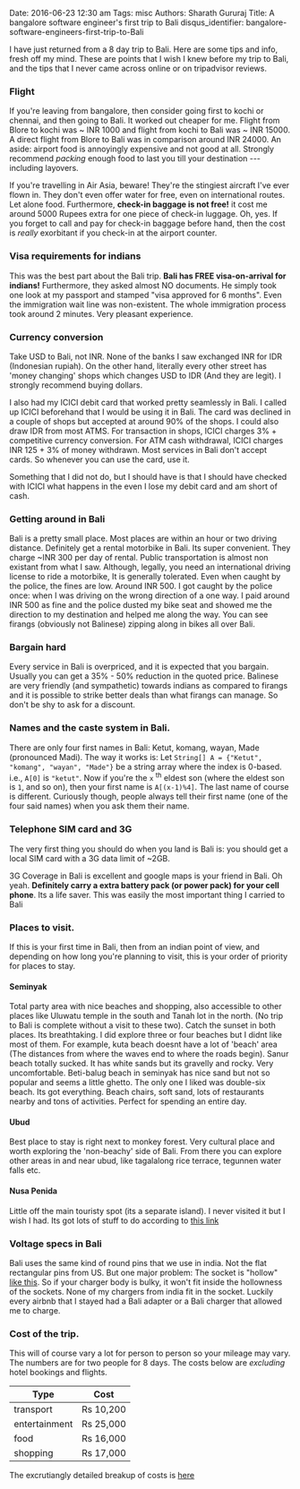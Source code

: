Date: 2016-06-23 12:30 am
Tags: misc
Authors: Sharath Gururaj
Title: A bangalore software engineer's first trip to Bali
disqus_identifier: bangalore-software-engineers-first-trip-to-Bali

I have just returned from a 8 day trip to Bali. Here are some tips and info, fresh off my mind. These are points that I wish I knew before my trip to Bali, and the tips that I never came across online or on tripadvisor reviews.

### Flight
If you're leaving from bangalore, then consider going first to kochi or chennai, and then going to Bali. It worked out cheaper for me. Flight from Blore to kochi was ~ INR 1000 and flight from kochi to Bali was ~ INR 15000. A direct flight from Blore to Bali was in comparison around INR 24000. An aside: airport food is annoyingly expensive and not good at all. Strongly recommend *packing* enough food to last you till your destination --- including layovers. 

If you're travelling in Air Asia, beware! They're the stingiest aircraft I've ever flown in. They don't even offer water for free, even on international routes. Let alone food. Furthermore, **check-in baggage is not free!** it cost me around 5000 Rupees extra for one piece of check-in luggage. Oh, yes. If you forget to call and pay for check-in baggage before hand, then the cost is *really* exorbitant if you check-in at the airport counter.

### Visa requirements for indians
This was the best part about the Bali trip. **Bali has FREE visa-on-arrival for indians!** Furthermore, they asked almost NO documents. He simply took one look at my passport and stamped "visa approved for 6 months". Even the immigration wait line was non-existent. The whole immigration process took around 2 minutes. Very pleasant experience.

### Currency conversion
Take USD to Bali, not INR. None of the banks I saw exchanged INR for IDR (Indonesian rupiah). On the other hand, literally every other street has 'money changing' shops which changes USD to IDR (And they are legit). I strongly recommend buying dollars. 

I also had my ICICI debit card that worked pretty seamlessly in Bali. I called up ICICI beforehand that I would be using it in Bali. The card was declined in a couple of shops but accepted at around 90% of the shops. I could also draw IDR from most ATMS. For transaction in shops, ICICI charges 3% + competitive currency conversion. For ATM cash withdrawal, ICICI charges INR 125 + 3% of money withdrawn. Most services in Bali don't accept cards. So whenever you can use the card, use it.

Something that I did not do, but I should have is that I should have checked with ICICI what happens in the even I lose my debit card and am short of cash. 

### Getting around in Bali
Bali is a pretty small place. Most places are within an hour or two driving distance. Definitely get a rental motorbike in Bali. Its super convenient. They charge ~INR 300 per day of rental. Public transportation is almost non existant from what I saw. Although, legally, you need an international driving license to ride a motorbike, It is generally tolerated. Even when caught by the police, the fines are low. Around INR 500. I got caught by the police once: when I was driving on the
wrong direction of a one way. I paid around INR 500 as fine and the police dusted my bike seat and showed me the direction to my destination and helped me along the way. You can see firangs (obviously not Balinese) zipping along in bikes all over Bali. 

### Bargain hard
Every service in Bali is overpriced, and it is expected that you bargain. Usually you can get a 35% - 50% reduction in the quoted price. Balinese are very friendly (and sympathetic) towards indians as compared to firangs and it is possible to strike better deals than what firangs can manage. So don't be shy to ask for a discount. 

### Names and the caste system in Bali.
There are only four first names in Bali: Ketut, komang, wayan, Made (pronounced Madi). The way it works is:
Let `String[] A = {"Ketut", "komang", "wayan", "Made"}` be a string array where the index is 0-based. i.e., `A[0]` is `"ketut"`. Now if you're the `x` <sup>th</sup> eldest son (where the eldest son is `1`, and so on), then your first name is `A[(x-1)%4]`. The last name of course is different. Curiously though, people always tell their first name (one of the four said names) when you ask them their name. 

### Telephone SIM card and 3G
The very first thing you should do when you land is Bali is: you should get a local SIM card with a 3G data limit of ~2GB.

3G Coverage in Bali is excellent and google maps is your friend in Bali. Oh yeah. **Definitely carry a extra battery pack (or power pack) for your cell phone**. Its a life saver. This was easily the most important thing I carried to Bali

### Places to visit. 
If this is your first time in Bali, then from an indian point of view, and depending on how long you're planning to visit, this is your order of priority for places to stay. 

#### Seminyak
Total party area with nice beaches and shopping, also accessible to other places like Uluwatu temple in the south and Tanah lot in the north. (No trip to Bali is complete without a visit to these two). Catch the sunset in both places. Its breathtaking. I did explore three or four beaches but I didnt like most of them. For example, kuta beach doesnt have a lot of 'beach' area (The distances from where the waves end to where the roads begin). Sanur beach totally sucked. It has white sands but
its gravelly and rocky. Very uncomfortable. Beti-balug beach in seminyak has nice sand but not so popular and seems a little ghetto. The only one I liked was double-six beach. Its got everything. Beach chairs, soft sand, lots of restaurants nearby and tons of activities. Perfect for spending an entire day.

#### Ubud
Best place to stay is right next to monkey forest. Very cultural place and worth exploring the 'non-beachy' side of Bali. From there you can explore other areas in and near ubud, like tagalalong rice terrace, tegunnen water falls etc.

#### Nusa Penida
Little off the main touristy spot (its a separate island). I never visited it but I wish I had. Its got lots of stuff to do according to [this link](https://indonesia.tripcanvas.co/bali/unique-places-in-bali/page/3/)

### Voltage specs in Bali
Bali uses the same kind of round pins that we use in india. Not the flat rectangular pins from US. But one major problem: The socket is "hollow" [like this](https://www.tripadvisor.com/LocationPhotoDirectLink-g1465999-d1539040-i79297910-The_Wangsa_Private_Estate-Tanjung_Benoa_Nusa_Dua_Peninsula_Bali.html). So if your charger body is bulky, it won't fit inside the hollowness of the sockets. None of my chargers from india fit in the socket. Luckily every airbnb that I stayed had a Bali adapter
or a Bali charger that allowed me to charge.

### Cost of the trip.
This will of course vary a lot for person to person so your mileage may vary. The numbers are for two people for 8 days.
The costs below are *excluding* hotel bookings and flights.

Type | Cost 
--- | --- 
transport | Rs 10,200
entertainment | Rs 25,000
food | Rs 16,000
shopping | Rs 17,000

The excrutiangly detailed breakup of costs is [here](https://docs.google.com/spreadsheets/d/1uVaI5bQ702zNCqu6tZL-GoIzKm4CGlxRkincuRJys5k/edit?usp=sharing)
